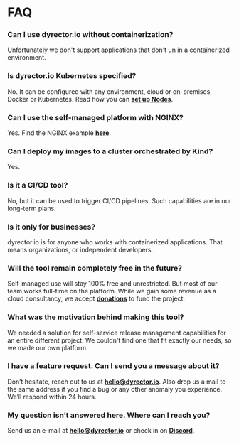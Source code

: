 # FAQ

### Can I use dyrector.io without containerization?

Unfortunately we don't support applications that don't un in a containerized environment.

### Is dyrector.io Kubernetes specified?

No. It can be configured with any environment, cloud or on-premises, Docker or Kubernetes. Read how you can [**set up Nodes**](../docs/tutorials/register-your-node.md).

### **Can I use the self-managed platform with NGINX?**

Yes. Find the NGINX example [**here**](../self-managed/proxies.md#nginx).

### Can I deploy my images to a cluster orchestrated by Kind?

Yes.

### Is it a CI/CD tool?

No, but it can be used to trigger CI/CD pipelines. Such capabilities are in our long-term plans.

### Is it only for businesses?

dyrector.io is for anyone who works with containerized applications. That means organizations, or independent developers.

### Will the tool remain completely free in the future?

Self-managed use will stay 100% free and unrestricted. But most of our team works full-time on the platform. While we gain some revenue as a cloud consultancy, we accept [**donations**](https://opencollective.com/dyrectorio-platform) to fund the project.

### What was the motivation behind making this tool?

We needed a solution for self-service release management capabilities for an entire different project. We couldn't find one that fit exactly our needs, so we made our own platform.

### I have a feature request. Can I send you a message about it?

Don’t hesitate, reach out to us at [**hello@dyrector.io**](mailto:hello@dyrector.io). Also drop us a mail to the same address if you find a bug or any other anomaly you experience. We’ll respond within 24 hours.

### My question isn’t answered here. Where can I reach you?

Send us an e-mail at [**hello@dyrector.io**](mailto:hello@dyrector.io) or check in on [**Discord**](https://discord.gg/pZWbd4fxga).
